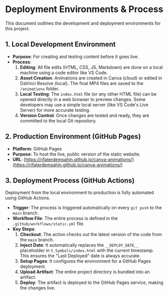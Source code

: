 # Deployment Environments & Process

This document outlines the development and deployment environments for this project.

## 1. Local Development Environment

*   **Purpose**: For creating and testing content before it goes live.
*   **Process**:
    1.  **Editing**: All file edits (HTML, CSS, JS, Markdown) are done on a local machine using a code editor like VS Code.
    2.  **Asset Creation**: Animations are created in Canva (cloud) or edited in DaVinci Resolve (local). The final MP4 files are saved to the `/animations` folder.
    3.  **Local Testing**: The `index.html` file (or any other HTML file) can be opened directly in a web browser to preview changes. Some developers may use a simple local server (like VS Code's Live Server) for more accurate testing.
    4.  **Version Control**: Once changes are tested and ready, they are committed to the local Git repository.

## 2. Production Environment (GitHub Pages)

*   **Platform**: GitHub Pages
*   **Purpose**: To host the live, public version of the static website.
*   **URL**: [https://rifaterdemsahin.github.io/canva-animations/](https://rifaterdemsahin.github.io/canva-animations/)

## 3. Deployment Process (GitHub Actions)

Deployment from the local environment to production is fully automated using GitHub Actions.

*   **Trigger**: The process is triggered automatically on every `git push` to the `main` branch.
*   **Workflow File**: The entire process is defined in the `.github/workflows/static.yml` file.
*   **Key Steps**:
    1.  **Checkout**: The action checks out the latest version of the code from the `main` branch.
    2.  **Inject Date**: It automatically replaces the `__DEPLOY_DATE__` placeholder in `5_Symbols/index.html` with the current timestamp. This ensures the "Last Deployed" date is always accurate.
    3.  **Setup Pages**: It configures the environment for a GitHub Pages deployment.
    4.  **Upload Artifact**: The entire project directory is bundled into an artifact.
    5.  **Deploy**: The artifact is deployed to the GitHub Pages service, making the changes live.
